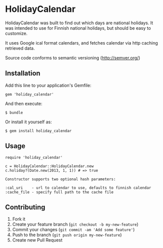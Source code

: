 # HolidayCalendar

HolidayCalendar was built to find out which days
are national holidays. It was intended to use for Finnish
national holidays, but should be easy to customize.

It uses Google ical format calendars, and fetches 
calendar via http caching retrieved data.

Source code conforms to semantic versioning (http://semver.org/)

## Installation

Add this line to your application's Gemfile:

    gem 'holiday_calendar'

And then execute:

    $ bundle

Or install it yourself as:

    $ gem install holiday_calendar

## Usage

    require 'holiday_calendar'

    c = HolidayCalendar::HolidayCalendar.new
    c.holiday?(Date.new(2013, 1, 1)) # => true

    Constructor supports two optional hash parameters:

    :cal_uri    - url to calendar to use, defaults to finnish calendar
    :cache_file - specify full path to the cache file

## Contributing

1. Fork it
2. Create your feature branch (`git checkout -b my-new-feature`)
3. Commit your changes (`git commit -am 'Add some feature'`)
4. Push to the branch (`git push origin my-new-feature`)
5. Create new Pull Request
